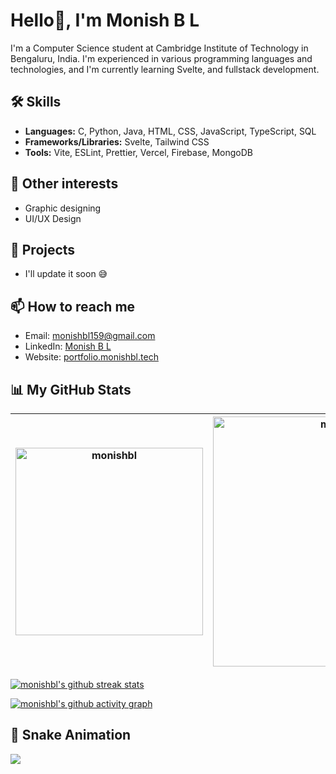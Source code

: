 <!-- ![monishbl's Stats](https://github-readme-stats.vercel.app/api?username=monishbl&theme=dark&show_icons=true&hide_border=true&count_private=true)
![monishbl's Streak](https://github-readme-streak-stats.herokuapp.com/?user=monishbl&theme=dark&hide_border=true)
![monishbl's Top Languages](https://github-readme-stats.vercel.app/api/top-langs/?username=monishbl&theme=dark&show_icons=true&hide_border=true&layout=compact )-->
# Hello👋, I'm Monish B L

I'm a Computer Science student at Cambridge Institute of Technology in Bengaluru, India. I'm experienced in various programming languages and technologies, and I'm currently learning Svelte, and fullstack development.

## 🛠 Skills
- **Languages:** C, Python, Java, HTML, CSS, JavaScript, TypeScript, SQL
- **Frameworks/Libraries:** Svelte, Tailwind CSS
- **Tools:** Vite, ESLint, Prettier, Vercel, Firebase, MongoDB

## 🎨 Other interests
- Graphic designing
- UI/UX Design

## 💼 Projects
- I'll update it soon 😅


## 📫 How to reach me
- Email: [monishbl159@gmail.com](mailto:monishbl159@gmail.com)
- LinkedIn: [Monish B L](https://www.linkedin.com/in/monishbl/)
- Website: [portfolio.monishbl.tech](https://portfolio.monishbl.tech)

## 📊 My GitHub Stats
| <div style="overflow: auto;"><img src="https://github-readme-stats.vercel.app/api/top-langs?username=monishbl&theme=github_dark_dimmed&show_icons=true&locale=en&layout=compact" alt="monishbl" width="300" /></div> | <div style="overflow: auto;"><img src="https://github-readme-stats.vercel.app/api?username=monishbl&theme=github_dark_dimmed&show_icons=true&locale=en" alt="monishbl" width="400" /></div> |
| -------------------------------------------------------------------------------------------------------------------------------------------------------------------------------------------------------------------- | ------------------------------------------------------------------------------------------------------------------------------------------------------------------------------------------- |

[![monishbl's github streak stats](https://github-readme-streak-stats.herokuapp.com/?user=monishbl&theme=github_dark_dimmed&)](https://github.com/monishbl/)

[![monishbl's github activity graph](https://github-readme-activity-graph.vercel.app/graph?username=monishbl&theme=react-dark)](https://github.com/monishbl/)

## 🐍 Snake Animation
![](https://gh.ifsvivek.tech/snake/github-contribution-grid-snake-dark.svg#gh-dark-mode-only)
